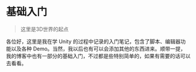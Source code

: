 # 基础入门

> 这里是3D世界的起点

各位好，这里是我在学 Unity 的过程中记录的入门笔记，包含了脚本、编辑器功能以及各种 Demo。当然，我以后也有可以会添加其他的东西进来。顺带一提，我的博客中也有一部分的基础入门，不过都是些特别简单的，如果有需要的话可以去看看。
